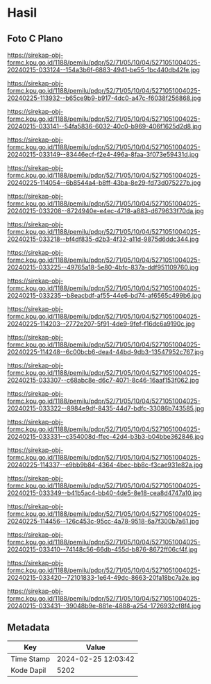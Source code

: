 # Hasil

## Foto C Plano

https://sirekap-obj-formc.kpu.go.id/1188/pemilu/pdpr/52/71/05/10/04/5271051004025-20240215-033124--154a3b6f-6883-4941-be55-1bc440db42fe.jpg

https://sirekap-obj-formc.kpu.go.id/1188/pemilu/pdpr/52/71/05/10/04/5271051004025-20240225-113932--b65ce9b9-b917-4dc0-a47c-f6038f256868.jpg

https://sirekap-obj-formc.kpu.go.id/1188/pemilu/pdpr/52/71/05/10/04/5271051004025-20240215-033141--54fa5836-6032-40c0-b969-406f1625d2d8.jpg

https://sirekap-obj-formc.kpu.go.id/1188/pemilu/pdpr/52/71/05/10/04/5271051004025-20240215-033149--83446ecf-f2e4-496a-8faa-3f073e59431d.jpg

https://sirekap-obj-formc.kpu.go.id/1188/pemilu/pdpr/52/71/05/10/04/5271051004025-20240225-114054--6b8544a4-b8ff-43ba-8e29-fd73d075227b.jpg

https://sirekap-obj-formc.kpu.go.id/1188/pemilu/pdpr/52/71/05/10/04/5271051004025-20240215-033208--8724940e-e4ec-4718-a883-d679633f70da.jpg

https://sirekap-obj-formc.kpu.go.id/1188/pemilu/pdpr/52/71/05/10/04/5271051004025-20240215-033218--bf4df835-d2b3-4f32-a11d-9875d6ddc344.jpg

https://sirekap-obj-formc.kpu.go.id/1188/pemilu/pdpr/52/71/05/10/04/5271051004025-20240215-033225--49765a18-5e80-4bfc-837a-ddf951109760.jpg

https://sirekap-obj-formc.kpu.go.id/1188/pemilu/pdpr/52/71/05/10/04/5271051004025-20240215-033235--b8eacbdf-af55-44e6-bd74-af6565c499b6.jpg

https://sirekap-obj-formc.kpu.go.id/1188/pemilu/pdpr/52/71/05/10/04/5271051004025-20240225-114203--2772e207-5f91-4de9-9fef-f16dc6a9190c.jpg

https://sirekap-obj-formc.kpu.go.id/1188/pemilu/pdpr/52/71/05/10/04/5271051004025-20240225-114248--6c00bcb6-dea4-44bd-9db3-13547952c767.jpg

https://sirekap-obj-formc.kpu.go.id/1188/pemilu/pdpr/52/71/05/10/04/5271051004025-20240215-033307--c68abc8e-d6c7-4071-8c46-16aaf153f062.jpg

https://sirekap-obj-formc.kpu.go.id/1188/pemilu/pdpr/52/71/05/10/04/5271051004025-20240215-033322--8984e9df-8435-44d7-bdfc-33086b743585.jpg

https://sirekap-obj-formc.kpu.go.id/1188/pemilu/pdpr/52/71/05/10/04/5271051004025-20240215-033331--c354008d-ffec-42d4-b3b3-b04bbe362846.jpg

https://sirekap-obj-formc.kpu.go.id/1188/pemilu/pdpr/52/71/05/10/04/5271051004025-20240225-114337--e9bb9b84-4364-4bec-bb8c-f3cae931e82a.jpg

https://sirekap-obj-formc.kpu.go.id/1188/pemilu/pdpr/52/71/05/10/04/5271051004025-20240215-033349--b41b5ac4-bb40-4de5-8e18-cea8d4747a10.jpg

https://sirekap-obj-formc.kpu.go.id/1188/pemilu/pdpr/52/71/05/10/04/5271051004025-20240225-114456--126c453c-95cc-4a78-9518-6a7f300b7a61.jpg

https://sirekap-obj-formc.kpu.go.id/1188/pemilu/pdpr/52/71/05/10/04/5271051004025-20240215-033410--74148c56-66db-455d-b876-8672ff06cf4f.jpg

https://sirekap-obj-formc.kpu.go.id/1188/pemilu/pdpr/52/71/05/10/04/5271051004025-20240215-033420--72101833-1e64-49dc-8663-20fa18bc7a2e.jpg

https://sirekap-obj-formc.kpu.go.id/1188/pemilu/pdpr/52/71/05/10/04/5271051004025-20240215-033431--39048b9e-881e-4888-a254-1726932cf8f4.jpg


## Metadata

| Key        | Value               |
| ---------- | ------------------- |
| Time Stamp | 2024-02-25 12:03:42 |
| Kode Dapil | 5202                |



